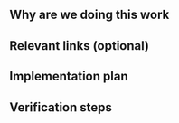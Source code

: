 <!--
Implementation issues are used break-up a large piece of (new) software work into small, discrete tasks. For instance, when developing a new calibration routine, distinct tasks could be: (1) preparatory work such as new features on lower layers of pycqed (e.g., pulse library, hardware drivers, ...), which are needed to enable the new kinds of measurements (2) a QuantumExperiment class that enables the measurement of the parameters of interest, (3) An analysis class extracting/fitting the relevant parameters, (4) The integration of (2) and (3) within an automated calibration routine.

Implementation issues are usually refined and modified as the software project evolves.
-->

## Why are we doing this work

<!--
A brief explanation of the why, not the what or how. Assume the reader doesn't know
the background and won't have time to dig-up information from comment threads.
-->

## Relevant links (optional)

<!--
Information that the developer might need to refer to when implementing the issue.

- This QuantumExperiment expands upon previous work / issues:
  - #123 - solving problem A, which is a prerequisite for this QuantumExperiment.
  - #456 - refactoring enabling the new QuantumExperiment to be used.
-->

## Implementation plan

<!--
The implentation plan is where the break-up of a lrager piece of work happens.

=> Try to keep the individual MRs as small as possible.

The plan can also call-out responsibilities for other team members or teams and
can be split into smaller MRs to simplify the code review process.
e.g. building on the example above :

- MR 1: preparatory work on lower abstraction layers
- [ ] ~qcodes Step 1: driver for ...
- [ ] ~pycqed-core Step 2: new feature ... in ...
- MR 2: basic functionality
- [ ] ~critical Step 1: Implement basic measurement class (child of QuantumExperiment)
- [ ] ~big Step 2: write analysis class for the basic features
- MR 3: Implement additional features and improve user experience
- [ ] ~enhancement Step 1: add the additional feature to measurement class
- [ ] ~enhancement Step 2: extend analysis class for the additional feature
- [ ] ~gui ~usability Step 3: integration into GUI
- MR 4: Integrate the new QuantumExperiment in automated calibration routines
- [ ] ~calibration ~usability Step 1

-->

## Verification steps

<!--
Add verification steps to help team members test the implementation. This is
particularly useful during the MR review.

It is possible to verify things using a 'virtual' and/or 'physical' setup.

1. Verification types necessary in this issue: (remove the ones that do not apply)
  - [ ] Virtual Setup
  - [ ] Physical Setup
1. Check-out the corresponding branch in its respective environment
1. Install its requirements
1. Perform QuantumExperiment
1. Add the notebook(s) you tested this with to this issue
1. Enjoy your new QuantumExperiment! ^_^
-->
